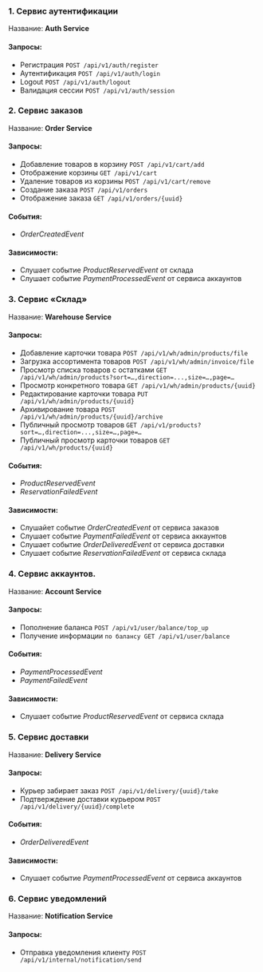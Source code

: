### 1. Сервис аутентификации
Название: **Auth Service**
#### Запросы:
- Регистрация `POST /api/v1/auth/register`
- Аутентификация `POST /api/v1/auth/login`
- Logout `POST /api/v1/auth/logout`
- Валидация сессии `POST /api/v1/auth/session`

### 2. Сервис заказов
Название: **Order Service**
#### Запросы:
-	Добавление товаров в корзину `POST /api/v1/cart/add`
-	Отображение корзины `GET /api/v1/cart`
-	Удаление товаров из корзины `POST /api/v1/cart/remove`
-	Создание заказа `POST /api/v1/orders`
-	Отображение заказа `GET /api/v1/orders/{uuid}`
#### События:
-	_OrderCreatedEvent_
#### Зависимости:
-	Слушает событие _ProductReservedEvent_ от склада
-	Слушает событие _PaymentProcessedEvent_ от сервиса аккаунтов

### 3. Сервис «Склад»
Название: **Warehouse Service**
#### Запросы:
-	Добавление карточки товара `POST /api/v1/wh/admin/products/file`
-	Загрузка ассортимента товаров `POST /api/v1/wh/admin/invoice/file`
-	Просмотр списка товаров с остатками `GET /api/v1/wh/admin/products?sort=…,direction=...,size=…,page=…`
-	Просмотр конкретного товара `GET /api/v1/wh/admin/products/{uuid}`
-	Редактирование карточки товара `PUT /api/v1/wh/admin/products/{uuid}`
-	Архивирование товара `POST /api/v1/wh/admin/products/{uuid}/archive`
-	Публичный просмотр товаров `GET /api/v1/products?sort=…,direction=...,size=…,page=…`
-	Публичный просмотр карточки товаров `GET /api/v1/wh/products/{uuid}`
#### События:
-	_ProductReservedEvent_
-	_ReservationFailedEvent_
#### Зависимости:
-	Слушайет событие _OrderCreatedEvent_ от сервиса заказов
-	Слушает событие _PaymentFailedEvent_ от сервиса аккаунтов
-	Слушает событие _OrderDeliveredEvent_ от сервиса доставки
-	Слушает событие _ReservationFailedEvent_ от сервиса склада

### 4. Сервис аккаунтов.
Название: **Account Service**
#### Запросы: 
-	Пополнение баланса `POST /api/v1/user/balance/top_up`
-	Получение информации `по балансу GET /api/v1/user/balance`
#### События:
-	_PaymentProcessedEvent_
-	_PaymentFailedEvent_
#### Зависимости:
-	Слушает событие _ProductReservedEvent_ от сервиса склада

### 5. Сервис доставки
Название: **Delivery Service**
#### Запросы:
-	Курьер забирает заказ `POST /api/v1/delivery/{uuid}/take`
-	Подтверждение доставки курьером `POST /api/v1/delivery/{uuid}/complete`
#### События:
- _OrderDeliveredEvent_
#### Зависимости:
- Слушает событие _PaymentProcessedEvent_ от сервиса аккаунтов

### 6. Сервис уведомлений
Название: **Notification Service**
#### Запросы:
-	Отправка уведомления клиенту `POST /api/v1/internal/notification/send`

